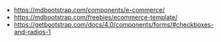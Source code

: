* https://mdbootstrap.com/components/e-commerce/
* https://mdbootstrap.com/freebies/ecommerce-template/
* https://getbootstrap.com/docs/4.0/components/forms/#checkboxes-and-radios-1